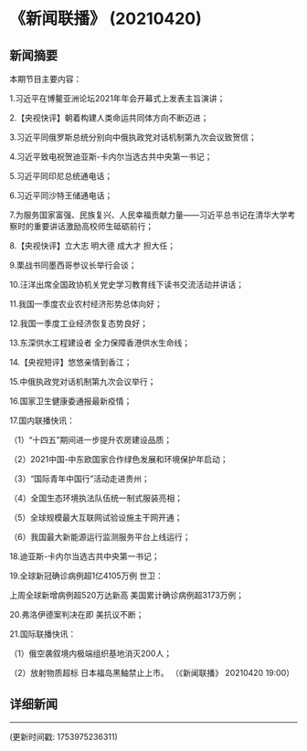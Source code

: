 # 《新闻联播》 (20210420)

## 新闻摘要

本期节目主要内容：


1.习近平在博鳌亚洲论坛2021年年会开幕式上发表主旨演讲；


2.【央视快评】朝着构建人类命运共同体方向不断迈进；


3.习近平同俄罗斯总统分别向中俄执政党对话机制第九次会议致贺信；


4.习近平致电祝贺迪亚斯-卡内尔当选古共中央第一书记；


5.习近平同印尼总统通电话；


6.习近平同沙特王储通电话；


7.为服务国家富强、民族复兴、人民幸福贡献力量——习近平总书记在清华大学考察时的重要讲话激励高校师生砥砺前行；


8.【央视快评】立大志 明大德 成大才 担大任；


9.栗战书同墨西哥参议长举行会谈；


10.汪洋出席全国政协机关党史学习教育线下读书交流活动并讲话；


11.我国一季度农业农村经济形势总体向好；


12.我国一季度工业经济恢复态势良好；


13.东深供水工程建设者 全力保障香港供水生命线；


14.【央视短评】悠悠亲情到香江；


15.中俄执政党对话机制第九次会议举行；


16.国家卫生健康委通报最新疫情；


17.国内联播快讯：


（1）“十四五”期间进一步提升农房建设品质；


（2）2021中国-中东欧国家合作绿色发展和环境保护年启动；


（3）“国际青年中国行”活动走进贵州；


（4）全国生态环境执法队伍统一制式服装亮相；


（5）全球规模最大互联网试验设施主干网开通；


（6）我国最大新能源运行监测服务平台上线运行；


18.迪亚斯-卡内尔当选古共中央第一书记；


19.全球新冠确诊病例超1亿4105万例 世卫：

上周全球新增病例超520万达新高 美国累计确诊病例超3173万例；


20.弗洛伊德案判决在即 美抗议不断；


21.国际联播快讯：


（1）俄空袭叙境内极端组织基地消灭200人；


（2）放射物质超标 日本福岛黑鲉禁止上市。
（《新闻联播》 20210420 19:00）

## 详细新闻

---

(更新时间戳: 1753975236311)

